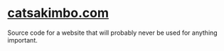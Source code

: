 # [catsakimbo.com](http://catsakimbo.com)

Source code for a website that will probably never be used for anything important.
